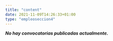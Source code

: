 ```yaml
---
title: "content"
date: 2021-11-09T14:26:33+01:00
type: "empleoseccion4"
---
```


***No hay convocatorias publicadas actualmente.***
